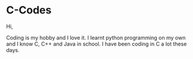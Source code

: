 # C-Codes
Hi,

Coding is my hobby and I love it. I learnt python programming on my own and I know C, C++ and Java in school. I have been coding in C a lot these days.
